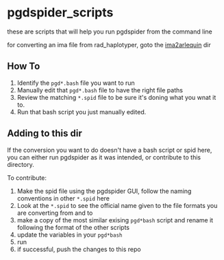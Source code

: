 # pgdspider_scripts
these are scripts that will help you run pgdspider from the command line

for converting an ima file from rad_haplotyper, goto the [ima2arlequin](./ima2arlequin) dir

## How To

1.  Identify the `pgd*.bash` file you want to run
2.  Manually edit that `pgd*.bash` file to have the right file paths
3.  Review the matching `*.spid` file to be sure it's doning what you wnat it to.
4.  Run that bash script you just manually edited.

## Adding to this dir

If the conversion you want to do doesn't have a bash script or spid here, you can either run pgdspider as it was intended, or contribute to this directory.

To contribute:
1.  Make the spid file using the pgdspider GUI, follow the naming conventions in other `*.spid` here
2.  Look at the `*.spid` to see the official name given to the file formats you are converting from and to
3.  make a copy of the most similar exising `pgd*bash` script and rename it following the format of the other scripts
4.  update the variables in your `pgd*bash`
5.  run
6.  if successful, push the changes to this repo
